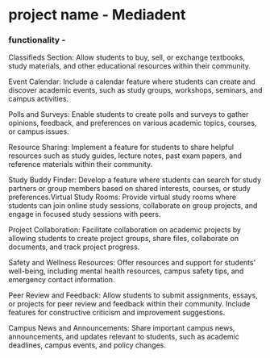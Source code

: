 # project name - Mediadent

### functionality -

Classifieds Section: Allow students to buy, sell, or exchange textbooks, study materials, and other educational
resources within their community.

Event Calendar: Include a calendar feature where students can create and discover academic events, such as study groups,
workshops, seminars, and campus activities.

Polls and Surveys: Enable students to create polls and surveys to gather opinions, feedback, and preferences on various
academic topics, courses, or campus issues.

Resource Sharing: Implement a feature for students to share helpful resources such as study guides, lecture notes, past
exam papers, and reference materials within their community.

Study Buddy Finder: Develop a feature where students can search for study partners or group members based on shared
interests, courses, or study preferences.Virtual Study Rooms: Provide virtual study rooms where students can join online
study sessions, collaborate on group projects, and engage in focused study sessions with peers.

Project Collaboration: Facilitate collaboration on academic projects by allowing students to create project groups,
share files, collaborate on documents, and track project progress.

Safety and Wellness Resources: Offer resources and support for students' well-being, including mental health resources,
campus safety tips, and emergency contact information.

Peer Review and Feedback: Allow students to submit assignments, essays, or projects for peer review and feedback within
their community. Include features for constructive criticism and improvement suggestions.

Campus News and Announcements: Share important campus news, announcements, and updates relevant to students, such as
academic deadlines, campus events, and policy changes.
